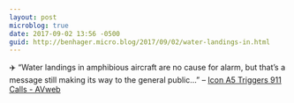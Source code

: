 ```yaml
---
layout: post
microblog: true
date: 2017-09-02 13:56 -0500
guid: http://benhager.micro.blog/2017/09/02/water-landings-in.html
---
```

✈️ “Water landings in amphibious aircraft are no cause for alarm, but that’s a message still making its way to the general public…” – [Icon A5 Triggers 911 Calls - AVweb](https://www.avweb.com/avwebflash/news/Icon-A5-Triggers-911-Calls-229577-1.html)
